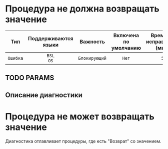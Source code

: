 # Процедура не должна возвращать значение

| Тип | Поддерживаются<br/>языки | Важность | Включена<br/>по умолчанию | Время на<br/>исправление (мин) | Тэги |
| :-: | :-: | :-: | :-: | :-: | :-: |
| `Ошибка` | `BSL`<br/>`OS` | `Блокирующий` | `Нет` | `5` | `error` |


## TODO PARAMS

## Описание диагностики

# Процедура не может возвращать значение

Диагностика отлавливает процедуры, где есть "Возврат" со значением.